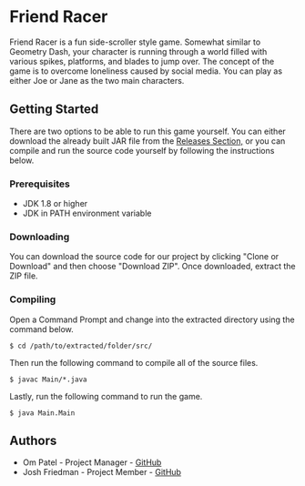 # Friend Racer

Friend Racer is a fun side-scroller style game. Somewhat similar to Geometry Dash, your character is running through a world filled with various spikes, platforms, and blades to jump over. The concept of the game is to overcome loneliness caused by social media. You can play as either Joe or Jane as the two main characters.

## Getting Started

There are two options to be able to run this game yourself. You can either download the already built JAR file from the [Releases Section,](https://github.com/Jwiggiff/Friedn-Racer/releases) or you can compile and run the source code yourself by following the instructions below.

### Prerequisites

- JDK 1.8 or higher
- JDK in PATH environment variable

### Downloading

You can download the source code for our project by clicking "Clone or Download" and then choose "Download ZIP". Once downloaded, extract the ZIP file.

### Compiling

Open a Command Prompt and change into the extracted directory using the command below.

```
$ cd /path/to/extracted/folder/src/
```

Then run the following command to compile all of the source files.

```
$ javac Main/*.java
```

Lastly, run the following command to run the game.

```
$ java Main.Main
```

## Authors

- Om Patel - Project Manager - [GitHub](https://github.com/omster8)
- Josh Friedman - Project Member - [GitHub](https://github.com/Jwiggiff)
